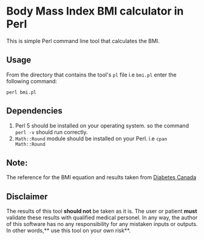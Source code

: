 # Body Mass Index BMI calculator in Perl
This is simple Perl command line tool that calculates the BMI.

## Usage
From the directory that contains the tool's `pl` file i.e `bmi.pl` enter the following command:
```
perl bmi.pl
```

## Dependencies

 1. Perl 5 should be installed on your operating system. so the command `perl -v` should run correctly.
 2. `Math::Round` module should be installed on your Perl. i.e `cpan Math::Round`

## Note:
The reference for the BMI equation and results taken from [Diabetes Canada](https://www.diabetes.ca/diabetes-and-you/healthy-living-resources/weight-management/body-mass-index-bmi-calculator)
## Disclaimer
The results of this tool **should not** be taken as it is. The user or patient **must** validate these results with qualified medical personel. In any way, the author of this software has no any responsibility for any mistaken inputs or outputs. In other words,** use this tool on your own risk**. 